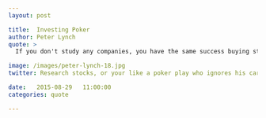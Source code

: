 ```yaml
---
layout: post

title:  Investing Poker
author: Peter Lynch
quote: >
  If you don't study any companies, you have the same success buying stocks as you do in a poker game if you bet without looking at your cards.

image: /images/peter-lynch-18.jpg
twitter: Research stocks, or your like a poker play who ignores his cards. Peter Lynch http://quotes.stockflare.com/

date:   2015-08-29	 11:00:00
categories: quote

---
```


